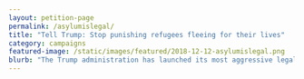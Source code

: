 ```yaml
---
layout: petition-page
permalink: /asylumislegal/
title: "Tell Trump: Stop punishing refugees fleeing for their lives"
category: campaigns
featured-image: /static/images/featured/2018-12-12-asylumislegal.png
blurb: "The Trump administration has launched its most aggressive legal attempt yet to end all immigration to the United States -- an asylum ban."
---
```


<link href='https://actionnetwork.org/css/style-embed-whitelabel-v3.css' rel='stylesheet' type='text/css' /><script src='https://actionnetwork.org/widgets/v3/letter/tell-trump-stop-punishing-refugees-fleeing-for-their-lives?format=js&source=widget&style=full'></script><div id='can-letter-area-tell-trump-stop-punishing-refugees-fleeing-for-their-lives' style='width: 100%'><!-- this div is the target for our HTML insertion --></div>
